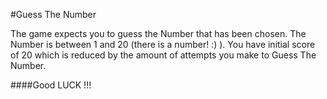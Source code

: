 #Guess The Number

The game expects you to guess the Number that has been chosen. The Number is between 1 and 20 (there is a number! :) ). You have initial score of 20 which is reduced by the amount of attempts you make to Guess The Number.

####Good LUCK !!!
